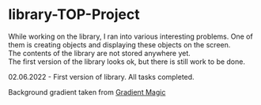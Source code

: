 # library-TOP-Project

While working on the library, I ran into various interesting problems. One of them is creating objects and displaying these objects on the screen. <br>
The contents of the library are not stored anywhere yet.<br>
The first version of the library looks ok, but there is still work to be done.<br>

02.06.2022 - First version of library. All tasks completed.<br>

Background gradient taken from [Gradient Magic](https://www.gradientmagic.com/collection/lightbg)